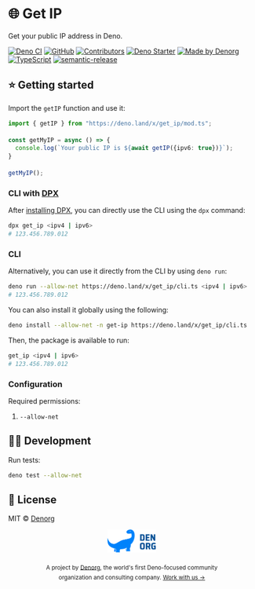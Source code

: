 # 🌐 Get IP

Get your public IP address in Deno.

[![Deno CI](https://github.com/denorg/get-ip/workflows/Deno%20CI/badge.svg)](https://github.com/denorg/get-ip/actions)
[![GitHub](https://img.shields.io/github/license/denorg/get-ip)](https://github.com/denorg/get-ip/blob/master/LICENSE)
[![Contributors](https://img.shields.io/github/contributors/denorg/get-ip)](https://github.com/denorg/get-ip/graphs/contributors)
[![Deno Starter](https://img.shields.io/badge/deno-starter-brightgreen)](https://denorg.github.io/starter/)
[![Made by Denorg](https://img.shields.io/badge/made%20by-denorg-0082fb)](https://github.com/denorg)
[![TypeScript](https://img.shields.io/badge/types-TypeScript-blue)](https://github.com/denorg/get-ip)
[![semantic-release](https://img.shields.io/badge/%20%20%F0%9F%93%A6%F0%9F%9A%80-semantic--release-e10079.svg)](https://github.com/semantic-release/semantic-release)

## ⭐ Getting started

Import the `getIP` function and use it:

```ts
import { getIP } from "https://deno.land/x/get_ip/mod.ts";

const getMyIP = async () => {
  console.log(`Your public IP is ${await getIP({ipv6: true})}`);
}

getMyIP();
```

### CLI with [DPX](https://github.com/denorg/dpx)

After [installing DPX](https://github.com/denorg/dpx), you can directly use the CLI using the `dpx` command:

```bash
dpx get_ip <ipv4 | ipv6>
# 123.456.789.012
```

### CLI

Alternatively, you can use it directly from the CLI by using `deno run`:

```bash
deno run --allow-net https://deno.land/x/get_ip/cli.ts <ipv4 | ipv6>
# 123.456.789.012
```

You can also install it globally using the following:

```bash
deno install --allow-net -n get-ip https://deno.land/x/get_ip/cli.ts
```

Then, the package is available to run:

```bash
get_ip <ipv4 | ipv6>
# 123.456.789.012
```

### Configuration

Required permissions:

1. `--allow-net`

## 👩‍💻 Development

Run tests:

```bash
deno test --allow-net
```

## 📄 License

MIT © [Denorg](https://den.org.in)

<p align="center">
  <a href="https://den.org.in">
    <img width="100" alt="" src="https://raw.githubusercontent.com/denorg/denorg/master/logo.svg">
  </a>
</p>
<p align="center">
  <sub>A project by <a href="https://den.org.in">Denorg</a>, the world's first Deno-focused community<br>organization and consulting company. <a href="https://den.org.in">Work with us →</a></sub>
</p>
